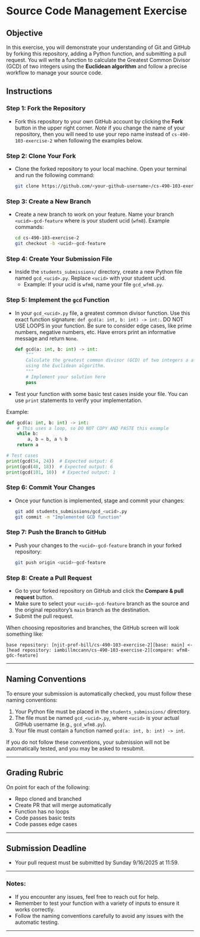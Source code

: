 # Source Code Management Exercise

## Objective
In this exercise, you will demonstrate your understanding of Git and GitHub by forking this repository, adding a Python function, and submitting a pull request. You will write a function to calculate the Greatest Common Divisor (GCD) of two integers using the **Euclidean algorithm** and follow a precise workflow to manage your source code.

## Instructions

### Step 1: Fork the Repository
- Fork this repository to your own GitHub account by clicking the **Fork** button in the upper right corner. *Note* if you change the name of your repository, then you will need to use your repo name instead of `cs-490-103-exercise-2` when following the examples below.

### Step 2: Clone Your Fork
- Clone the forked repository to your local machine. Open your terminal and run the following command:
  ```bash
  git clone https://github.com/<your-github-username>/cs-490-103-exercise-2.git
  ```

### Step 3: Create a New Branch
- Create a new branch to work on your feature. Name your branch `<ucid>-gcd-feature` where <ucid> is your student ucid (`wfm8`). Example commands:
  ```bash
  cd cs-490-103-exercise-2
  git checkout -b <ucid>-gcd-feature
  ```

### Step 4: Create Your Submission File
- Inside the `students_submissions/` directory, create a new Python file named `gcd_<ucid>.py`. Replace `<ucid>` with your student ucid.
  - Example: If your ucid is `wfm8`, name your file `gcd_wfm8.py`.

### Step 5: Implement the `gcd` Function
- In your `gcd_<ucid>.py` file, a greatest common divisor function. Use this exact function signature: `def gcd(a: int, b: int) -> int:`. DO NOT USE LOOPS in your function. Be sure to consider edge cases, like prime numbers, negative numbers, etc. Have errors print an informative message and return `None`.
  ```python
  def gcd(a: int, b: int) -> int:
      """
      Calculate the greatest common divisor (GCD) of two integers a and b
      using the Euclidean algorithm.
      """
      # Implement your solution here
      pass
  ```

- Test your function with some basic test cases inside your file. You can use `print` statements to verify your implementation.

Example:
```python
def gcd(a: int, b: int) -> int:
    # This uses a loop, so DO NOT COPY AND PASTE this example
    while b:
        a, b = b, a % b
    return a

# Test cases
print(gcd(54, 24))  # Expected output: 6
print(gcd(48, 18))  # Expected output: 6
print(gcd(101, 10))  # Expected output: 1
```

### Step 6: Commit Your Changes
- Once your function is implemented, stage and commit your changes:
  ```bash
  git add students_submissions/gcd_<ucid>.py
  git commit -m "Implemented GCD function"
  ```

### Step 7: Push the Branch to GitHub
- Push your changes to the `<ucid>-gcd-feature` branch in your forked repository:
  ```bash
  git push origin <ucid>-gcd-feature
  ```

### Step 8: Create a Pull Request
- Go to your forked repository on GitHub and click the **Compare & pull request** button.
- Make sure to select your `<ucid>-gcd-feature` branch as the source and the original repository’s `main` branch as the destination.
- Submit the pull request.

When choosing repositories and branches, the GitHub screen will look something like:

```
base repository: [njit-prof-bill/cs-490-103-exercise-2][base: main] <- [head repository: iambillmccann/cs-490-103-exercise-2][compare: wfm8-gdc-feature]
```

---

## Naming Conventions
To ensure your submission is automatically checked, you must follow these naming conventions:
1. Your Python file must be placed in the `students_submissions/` directory.
2. The file must be named `gcd_<ucid>.py`, where `<ucid>` is your actual GitHub username (e.g., `gcd_wfm8.py`).
3. Your file must contain a function named `gcd(a: int, b: int) -> int`.

If you do not follow these conventions, your submission will not be automatically tested, and you may be asked to resubmit.

---

## Grading Rubric

On point for each of the following:
- Repo cloned and branched
- Create PR that will merge automatically
- Function has no loops
- Code passes basic tests
- Code passes edge cases

---

## Submission Deadline
- Your pull request must be submitted by Sunday 9/16/2025 at 11:59.

---

### Notes:
- If you encounter any issues, feel free to reach out for help.
- Remember to test your function with a variety of inputs to ensure it works correctly.
- Follow the naming conventions carefully to avoid any issues with the automatic testing.

---
